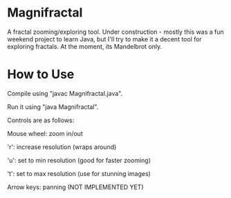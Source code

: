 Magnifractal
============

A fractal zooming/exploring tool. Under construction - mostly this was a fun weekend project to learn Java, but I'll try to make it a decent tool for exploring fractals. At the moment, its Mandelbrot only.

How to Use
==========

Compile using "javac Magnifractal.java".

Run it using "java Magnifractal".

Controls are as follows:

Mouse wheel: zoom in/out

'r': increase resolution (wraps around)

'u': set to min resolution (good for faster zooming)

't': set to max resolution (use for stunning images)

Arrow keys: panning (NOT IMPLEMENTED YET)
